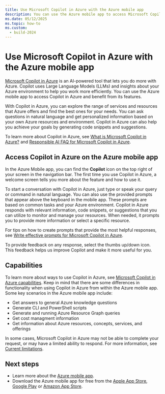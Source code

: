 ```yaml
---
title: Use Microsoft Copilot in Azure with the Azure mobile app
description: You can use the Azure mobile app to access Microsoft Copilot in Azure and benefit from its features.
ms.date: 05/12/2025
ms.topic: how-to
ms.custom:
  - build-2024
---
```


# Use Microsoft Copilot in Azure with the Azure mobile app

[Microsoft Copilot in Azure](/azure/copilot/overview) is an AI-powered tool that lets you do more with Azure. Copilot uses Large Language Models (LLMs) and insights about your Azure environment to help you work more efficiently. You can use the Azure mobile app to access Copilot in Azure and benefit from its features.

With Copilot in Azure, you can explore the range of services and resources that Azure offers and find the best ones for your needs. You can ask questions in natural language and get personalized information based on your own Azure resources and environment. Copilot in Azure can also help you achieve your goals by generating code snippets and suggestions.

To learn more about Copilot in Azure, see [What is Microsoft Copilot in Azure?](/azure/copilot/overview) and [Responsible AI FAQ for Microsoft Copilot in Azure](/azure/copilot/responsible-ai-faq).

## Access Copilot in Azure on the Azure mobile app

In the Azure Mobile app, you can find the **Copilot** icon on the top right of your screen in the navigation bar. The first time you use Copilot in Azure, a welcome screen tells you more about the feature and how to use it.  

To start a conversation with Copilot in Azure, just type or speak your query or command in natural language. You can also use the provided prompts that appear above the keyboard in the mobile app. These prompts are based on common tasks and your Azure environment. Copilot in Azure responds with relevant information, code snippets, or suggestions that you can utilize to monitor and manage your resources. When needed, it prompts you to provide more information or select a specific resource.

For tips on how to create prompts that provide the most helpful responses, see [Write effective prompts for Microsoft Copilot in Azure](/azure/copilot/write-effective-prompts).

To provide feedback on any response, select the thumbs up/down icon. This feedback helps us improve Copilot and make it more useful for you.  

## Capabilities

To learn more about ways to use Copilot in Azure, see [Microsoft Copilot in Azure capabilities](/azure/copilot/capabilities). Keep in mind that there are some differences in functionality when using Copilot in Azure from within the Azure mobile app. Some key scenarios in the Azure mobile app include:

- Get answers to general Azure knowledge questions
- Generate CLI and PowerShell scripts
- Generate and running Azure Resource Graph queries
- Get cost managment information
- Get information about Azure resources, concepts, services, and offerings

In some cases, Microsoft Copilot in Azure may not be able to complete your request, or may have a limited ability to respond. For more information, see [Current limitations](/azure/copilot/capabilities#current-limitations).

## Next steps

- Learn more about the [Azure mobile app](overview.md).
- Download the Azure mobile app for free from the [Apple App Store](https://aka.ms/azureapp/ios/doc), [Google Play](https://aka.ms/azureapp/android/doc) or [Amazon App Store](https://aka.ms/azureapp/amazon/doc).
